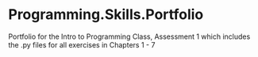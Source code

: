 # Programming.Skills.Portfolio
Portfolio for the Intro to Programming Class, Assessment 1 which includes the .py files for all exercises in Chapters 1 - 7
